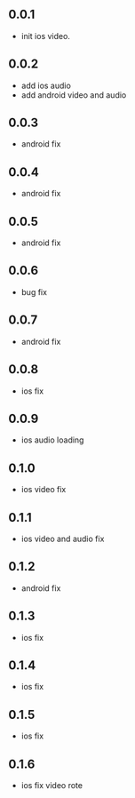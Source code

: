 ## 0.0.1

* init ios video.


## 0.0.2

* add ios audio
* add android video and audio


## 0.0.3

* android fix


## 0.0.4

* android fix


## 0.0.5

* android fix

## 0.0.6

* bug fix

## 0.0.7

* android fix

## 0.0.8

* ios fix

## 0.0.9

* ios audio loading

## 0.1.0

* ios video fix

## 0.1.1

* ios video and audio fix

## 0.1.2

* android fix

## 0.1.3

* ios fix

## 0.1.4

* ios fix

## 0.1.5

* ios fix

## 0.1.6

* ios fix video rote

